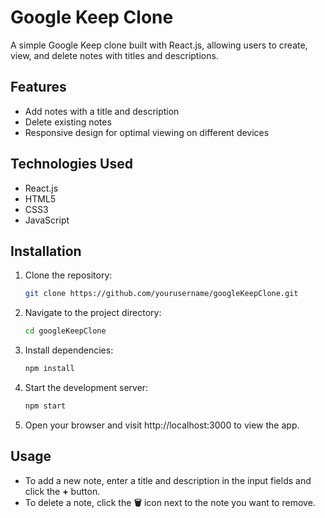 # Google Keep Clone

A simple Google Keep clone built with React.js, allowing users to create, view, and delete notes with titles and descriptions.

## Features

- Add notes with a title and description
- Delete existing notes
- Responsive design for optimal viewing on different devices

## Technologies Used

- React.js
- HTML5
- CSS3
- JavaScript

## Installation

1. Clone the repository:

   ```bash
   git clone https://github.com/yourusername/googleKeepClone.git

2. Navigate to the project directory:
   ```bash
   cd googleKeepClone

3. Install dependencies:
   ```bash
   npm install
4. Start the development server:
   ```bash
   npm start
5. Open your browser and visit http://localhost:3000 to view the app.

## Usage

- To add a new note, enter a title and description in the input fields and click the **+** button.
- To delete a note, click the **🗑️** icon next to the note you want to remove.
